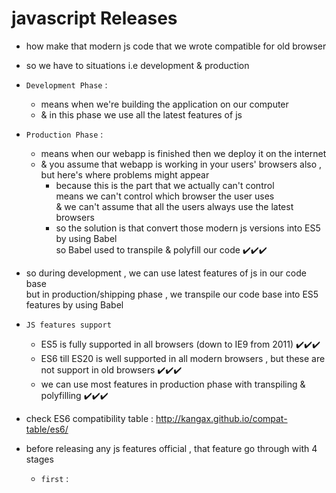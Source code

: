 # javascript Releases

- how make that modern js code that we wrote compatible for old browser 

- so we have to situations i.e development & production

- `Development Phase` : 
    - means when we're building the application on our computer
    - & in this phase we use all the latest features of js 

- `Production Phase` : 
    - means when our webapp is finished then we deploy it on the internet
    - & you assume that webapp is working in your users' browsers also , but here's where problems might appear
        - because this is the part that we actually can't control <br>
            means we can't control which browser the user uses <br>
            & we can't assume that all the users always use the latest browsers
        - so the solution is that convert those modern js versions into ES5 by using Babel <br> 
            so Babel used to transpile & polyfill our code ✔️✔️✔️

- so during development , we can use latest features of js in our code base <br>
    but in production/shipping phase , we transpile our code base into ES5 features by using Babel  

- `JS features support` 
    - ES5 is fully supported in all browsers (down to IE9 from 2011) ✔️✔️✔️ 
    - ES6 till ES20 is well supported in all modern browsers , but these are not support in old browsers ✔️✔️✔️
    - we can use most features in production phase with transpiling & polyfilling ✔️✔️✔️

- check ES6 compatibility table : http://kangax.github.io/compat-table/es6/

- before releasing any js features official , that feature go through with 4 stages
    - `first` :  
